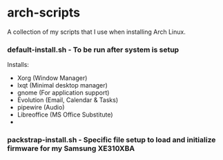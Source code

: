 # arch-scripts

A collection of my scripts that I use when installing Arch Linux.
### default-install.sh - To be run after system is setup
Installs:
- Xorg (Window Manager)
- lxqt (Minimal desktop manager)
- gnome (For application support)
- Evolution (Email, Calendar & Tasks)
- pipewire (Audio)
- Libreoffice (MS Office Substitute)
- 

### packstrap-install.sh - Specific file setup to load and initialize firmware for my Samsung XE310XBA
